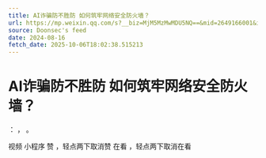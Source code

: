 ```yaml
---
title: AI诈骗防不胜防 如何筑牢网络安全防火墙？
url: https://mp.weixin.qq.com/s?__biz=MjM5MzMwMDU5NQ==&mid=2649166001&idx=2&sn=9ce19888624e80cde0f6b1038813407e
source: Doonsec's feed
date: 2024-08-16
fetch_date: 2025-10-06T18:02:38.515213
---
```


# AI诈骗防不胜防 如何筑牢网络安全防火墙？

：
，
。

视频
小程序
赞
，轻点两下取消赞
在看
，轻点两下取消在看